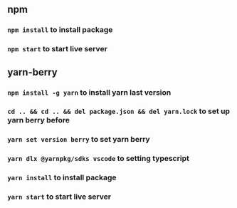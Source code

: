 ## npm
### `npm install` to install package
### `npm start` to start live server

## yarn-berry
### `npm install -g yarn` to install yarn last version
### `cd .. && cd .. && del package.json && del yarn.lock` to set up yarn berry before
### `yarn set version berry` to set yarn berry
### `yarn dlx @yarnpkg/sdks vscode` to setting typescript
### `yarn install` to install package
### `yarn start` to start live server
